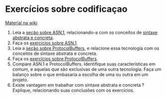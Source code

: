 # Exercícios sobre codificaçao

[Material na wiki](https://wiki.sj.ifsc.edu.br/index.php/PTC29008:_Projeto_2:_Codificação_de_Mensagens)

1. Leia a [seção sobre ASN.1](https://wiki.sj.ifsc.edu.br/index.php/PTC29008:_Projeto_2:_Codifica%C3%A7%C3%A3o_de_Mensagens#ASN.1), relacionando-a com os conceitos de [sintaxe abstrata e concreta](https://wiki.sj.ifsc.edu.br/index.php/PTC29008:_Projeto_2:_Codifica%C3%A7%C3%A3o_de_Mensagens#Sintaxe_abstrata).
1. Faça os [exercícios sobre ASN.1](https://wiki.sj.ifsc.edu.br/index.php/PTC29008:_Projeto_2:_Codifica%C3%A7%C3%A3o_de_Mensagens#Atividade_2).
1. Leia a [seção sobre ProtocolBuffers](https://wiki.sj.ifsc.edu.br/index.php/PTC29008:_Projeto_2:_Codifica%C3%A7%C3%A3o_de_Mensagens#Protocol_Buffers), e relacione essa tecnologia com os conceitos de sintaxe abstrata e concreta.
1. Faça os [exercícios sobre ProtocolBuffers](https://wiki.sj.ifsc.edu.br/index.php/PTC29008:_Projeto_2:_Codifica%C3%A7%C3%A3o_de_Mensagens#Atividade_4).
1. Compare ASN.1 e ProtocolBuffers. Identifique suas características em comum, e aquelas que são exclusivas de uma outra tecnologia. Faça um balanço sobre o que embasaria a escolha de uma ou outra em um projeto. 
1. Existe vantagem em trabalhar com sintaxe abstrata e concreta ? Explique, relacionando suas conclusões com os exercícios.

